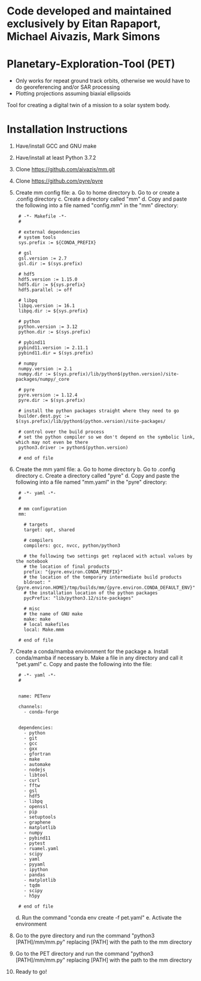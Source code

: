 # Code developed and maintained exclusively by Eitan Rapaport, Michael Aivazis, Mark Simons
# Planetary-Exploration-Tool (PET)

- Only works for repeat ground track orbits, otherwise we would have to do georeferencing and/or SAR processing
- Plotting projections assuming biaxial ellipsoids

Tool for creating a digital twin of a mission to a solar system body.

# Installation Instructions

1. Have/install GCC and GNU make
2. Have/install at least Python 3.7.2
3. Clone https://github.com/aivazis/mm.git
4. Clone https://github.com/pyre/pyre
5. Create mm config file:
    a. Go to home directory
    b. Go to or create a .config directory
    c. Create a directory called "mm"
    d. Copy and paste the following into a file named "config.mm" in the "mm" directory:
    
        # -*- Makefile -*-
        #

        # external dependencies
        # system tools
        sys.prefix := ${CONDA_PREFIX}

        # gsl
        gsl.version := 2.7
        gsl.dir := $(sys.prefix)

        # hdf5
        hdf5.version := 1.15.0
        hdf5.dir := ${sys.prefix}
        hdf5.parallel := off

        # libpq
        libpq.version := 16.1
        libpq.dir := ${sys.prefix}

        # python
        python.version := 3.12
        python.dir := $(sys.prefix)

        # pybind11
        pybind11.version := 2.11.1
        pybind11.dir = $(sys.prefix)

        # numpy
        numpy.version := 2.1
        numpy.dir := $(sys.prefix)/lib/python$(python.version)/site-packages/numpy/_core

        # pyre
        pyre.version := 1.12.4
        pyre.dir := $(sys.prefix)

        # install the python packages straight where they need to go
        builder.dest.pyc := $(sys.prefix)/lib/python$(python.version)/site-packages/

        # control over the build process
        # set the python compiler so we don't depend on the symbolic link, which may not even be there
        python3.driver := python$(python.version)
        
        # end of file

6. Create the mm yaml file:
    a. Go to home directory
    b. Go to .config directory
    c. Create a directory called "pyre"
    d. Copy and paste the following into a file named "mm.yaml" in the "pyre" directory:
    
        # -*- yaml -*-
        #

        # mm configuration
        mm:

          # targets
          target: opt, shared

          # compilers
          compilers: gcc, nvcc, python/python3

          # the following two settings get replaced with actual values by the notebook
          # the location of final products
          prefix: "{pyre.environ.CONDA_PREFIX}"
          # the location of the temporary intermediate build products
          bldroot: "{pyre.environ.HOME}/tmp/builds/mm/{pyre.environ.CONDA_DEFAULT_ENV}"
          # the installation location of the python packages
          pycPrefix: "lib/python3.12/site-packages"

          # misc
          # the name of GNU make
          make: make
          # local makefiles
          local: Make.mmm

        # end of file
        
7. Create a conda/mamba environment for the package
    a. Install conda/mamba if necessary
    b. Make a file in any directory and call it "pet.yaml"
    c. Copy and paste the following into the file:
    
        # -*- yaml -*-
        #


        name: PETenv

        channels:
          - conda-forge

            
        dependencies:
          - python
          - git
          - gcc
          - gxx
          - gfortran
          - make
          - automake
          - nodejs
          - libtool
          - curl
          - fftw
          - gsl
          - hdf5
          - libpq
          - openssl
          - pip
          - setuptools
          - graphene
          - matplotlib
          - numpy
          - pybind11
          - pytest
          - ruamel.yaml
          - scipy
          - yaml
          - pyyaml
          - ipython
          - pandas
          - matplotlib
          - tqdm
          - scipy
          - h5py

        # end of file

    d. Run the command "conda env create -f pet.yaml"
    e. Activate the environment
    
8. Go to the pyre directory and run the command "python3 [PATH]/mm/mm.py" replacing [PATH] with the path to the mm directory
9. Go to the PET directory and run the command "python3 [PATH]/mm/mm.py" replacing [PATH] with the path to the mm directory
10. Ready to go!
